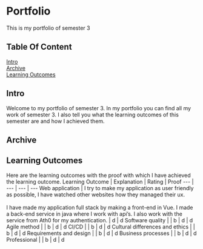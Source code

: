 # Portfolio
This is my portfolio of semester 3

## Table Of Content
[Intro](https://github.com/basjebasie/Portfolio-s3/edit/main/README.md#intro)<br>
[Archive](https://github.com/basjebasie/Portfolio-s3/edit/main/README.md#archive)<br>
[Learning Outcomes](https://github.com/basjebasie/Portfolio-s3/edit/main/README.md#learning-outcomes)

## Intro
Welcome to my portfolio of semester 3. In my portfolio you can find all my work of semester 3. I also tell you what the learning outcomes of this semester are and how I achieved them. 

## Archive

## Learning Outcomes
Here are the learning outcomes with the proof with which I have achieved the learning outcome.
Learning Outcome | Explanation | Rating | Proof 
--- | --- | --- | --- 
Web application | I try to make my application as user friendly as possible, I have watched other websites how they managed their ux. <br><br>I have made my application full stack by making a front-end in Vue. I made a back-end service in java where I work with api’s. I also work with the service from Ath0 for my authentication.
 | d | d 
Software quality | \| b | d | d 
Agile method | \| b | d | d 
CI/CD | \| b | d | d
Cultural differences and ethics | \| b | d | d 
Requirements and design | \| b | d | d 
Business processes | \| b | d | d 
Professional | \| b | d | d  

